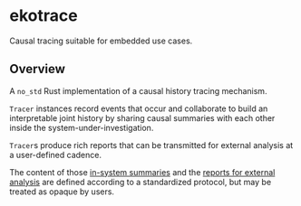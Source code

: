 # ekotrace

Causal tracing suitable for embedded use cases.

## Overview

A `no_std` Rust implementation of a causal history tracing
mechanism.

`Tracer` instances record events that occur and collaborate
to build an interpretable joint history by sharing causal summaries
with each other inside the system-under-investigation.

`Tracer`s produce rich reports that can be transmitted
for external analysis at a user-defined cadence.

The content of those [in-system summaries](../schemas/in_system.lcm)
and the [reports for external analysis](../schemas/log_reporting.lcm)
are defined according to a standardized protocol, but may be treated
as opaque by users.
